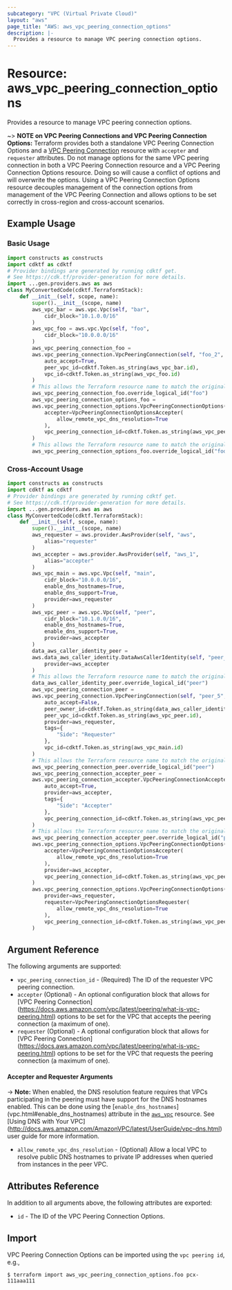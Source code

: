 ```yaml
---
subcategory: "VPC (Virtual Private Cloud)"
layout: "aws"
page_title: "AWS: aws_vpc_peering_connection_options"
description: |-
  Provides a resource to manage VPC peering connection options.
---
```


# Resource: aws_vpc_peering_connection_options

Provides a resource to manage VPC peering connection options.

~> **NOTE on VPC Peering Connections and VPC Peering Connection Options:** Terraform provides
both a standalone VPC Peering Connection Options and a [VPC Peering Connection](vpc_peering_connection.html)
resource with `accepter` and `requester` attributes. Do not manage options for the same VPC peering
connection in both a VPC Peering Connection resource and a VPC Peering Connection Options resource.
Doing so will cause a conflict of options and will overwrite the options.
Using a VPC Peering Connection Options resource decouples management of the connection options from
management of the VPC Peering Connection and allows options to be set correctly in cross-region and
cross-account scenarios.

## Example Usage

### Basic Usage

```python
import constructs as constructs
import cdktf as cdktf
# Provider bindings are generated by running cdktf get.
# See https://cdk.tf/provider-generation for more details.
import ...gen.providers.aws as aws
class MyConvertedCode(cdktf.TerraformStack):
    def __init__(self, scope, name):
        super().__init__(scope, name)
        aws_vpc_bar = aws.vpc.Vpc(self, "bar",
            cidr_block="10.1.0.0/16"
        )
        aws_vpc_foo = aws.vpc.Vpc(self, "foo",
            cidr_block="10.0.0.0/16"
        )
        aws_vpc_peering_connection_foo =
        aws.vpc_peering_connection.VpcPeeringConnection(self, "foo_2",
            auto_accept=True,
            peer_vpc_id=cdktf.Token.as_string(aws_vpc_bar.id),
            vpc_id=cdktf.Token.as_string(aws_vpc_foo.id)
        )
        # This allows the Terraform resource name to match the original name. You can remove the call if you don't need them to match.
        aws_vpc_peering_connection_foo.override_logical_id("foo")
        aws_vpc_peering_connection_options_foo =
        aws.vpc_peering_connection_options.VpcPeeringConnectionOptions(self, "foo_3",
            accepter=VpcPeeringConnectionOptionsAccepter(
                allow_remote_vpc_dns_resolution=True
            ),
            vpc_peering_connection_id=cdktf.Token.as_string(aws_vpc_peering_connection_foo.id)
        )
        # This allows the Terraform resource name to match the original name. You can remove the call if you don't need them to match.
        aws_vpc_peering_connection_options_foo.override_logical_id("foo")
```

### Cross-Account Usage

```python
import constructs as constructs
import cdktf as cdktf
# Provider bindings are generated by running cdktf get.
# See https://cdk.tf/provider-generation for more details.
import ...gen.providers.aws as aws
class MyConvertedCode(cdktf.TerraformStack):
    def __init__(self, scope, name):
        super().__init__(scope, name)
        aws_requester = aws.provider.AwsProvider(self, "aws",
            alias="requester"
        )
        aws_accepter = aws.provider.AwsProvider(self, "aws_1",
            alias="accepter"
        )
        aws_vpc_main = aws.vpc.Vpc(self, "main",
            cidr_block="10.0.0.0/16",
            enable_dns_hostnames=True,
            enable_dns_support=True,
            provider=aws_requester
        )
        aws_vpc_peer = aws.vpc.Vpc(self, "peer",
            cidr_block="10.1.0.0/16",
            enable_dns_hostnames=True,
            enable_dns_support=True,
            provider=aws_accepter
        )
        data_aws_caller_identity_peer =
        aws.data_aws_caller_identity.DataAwsCallerIdentity(self, "peer_4",
            provider=aws_accepter
        )
        # This allows the Terraform resource name to match the original name. You can remove the call if you don't need them to match.
        data_aws_caller_identity_peer.override_logical_id("peer")
        aws_vpc_peering_connection_peer =
        aws.vpc_peering_connection.VpcPeeringConnection(self, "peer_5",
            auto_accept=False,
            peer_owner_id=cdktf.Token.as_string(data_aws_caller_identity_peer.account_id),
            peer_vpc_id=cdktf.Token.as_string(aws_vpc_peer.id),
            provider=aws_requester,
            tags={
                "Side": "Requester"
            },
            vpc_id=cdktf.Token.as_string(aws_vpc_main.id)
        )
        # This allows the Terraform resource name to match the original name. You can remove the call if you don't need them to match.
        aws_vpc_peering_connection_peer.override_logical_id("peer")
        aws_vpc_peering_connection_accepter_peer =
        aws.vpc_peering_connection_accepter.VpcPeeringConnectionAccepterA(self, "peer_6",
            auto_accept=True,
            provider=aws_accepter,
            tags={
                "Side": "Accepter"
            },
            vpc_peering_connection_id=cdktf.Token.as_string(aws_vpc_peering_connection_peer.id)
        )
        # This allows the Terraform resource name to match the original name. You can remove the call if you don't need them to match.
        aws_vpc_peering_connection_accepter_peer.override_logical_id("peer")
        aws.vpc_peering_connection_options.VpcPeeringConnectionOptions(self, "accepter",
            accepter=VpcPeeringConnectionOptionsAccepter(
                allow_remote_vpc_dns_resolution=True
            ),
            provider=aws_accepter,
            vpc_peering_connection_id=cdktf.Token.as_string(aws_vpc_peering_connection_accepter_peer.id)
        )
        aws.vpc_peering_connection_options.VpcPeeringConnectionOptions(self, "requester",
            provider=aws_requester,
            requester=VpcPeeringConnectionOptionsRequester(
                allow_remote_vpc_dns_resolution=True
            ),
            vpc_peering_connection_id=cdktf.Token.as_string(aws_vpc_peering_connection_accepter_peer.id)
        )
```

## Argument Reference

The following arguments are supported:

* `vpc_peering_connection_id` - (Required) The ID of the requester VPC peering connection.
* `accepter` (Optional) - An optional configuration block that allows for [VPC Peering Connection]
(https://docs.aws.amazon.com/vpc/latest/peering/what-is-vpc-peering.html) options to be set for the VPC that accepts
the peering connection (a maximum of one).
* `requester` (Optional) - A optional configuration block that allows for [VPC Peering Connection]
(https://docs.aws.amazon.com/vpc/latest/peering/what-is-vpc-peering.html) options to be set for the VPC that requests
the peering connection (a maximum of one).

#### Accepter and Requester Arguments

-> **Note:** When enabled, the DNS resolution feature requires that VPCs participating in the peering
must have support for the DNS hostnames enabled. This can be done using the [`enable_dns_hostnames`]
(vpc.html#enable_dns_hostnames) attribute in the [`aws_vpc`](vpc.html) resource. See [Using DNS with Your VPC]
(http://docs.aws.amazon.com/AmazonVPC/latest/UserGuide/vpc-dns.html) user guide for more information.

* `allow_remote_vpc_dns_resolution` - (Optional) Allow a local VPC to resolve public DNS hostnames to
private IP addresses when queried from instances in the peer VPC.

## Attributes Reference

In addition to all arguments above, the following attributes are exported:

* `id` - The ID of the VPC Peering Connection Options.

## Import

VPC Peering Connection Options can be imported using the `vpc peering id`, e.g.,

```
$ terraform import aws_vpc_peering_connection_options.foo pcx-111aaa111
```

<!-- cache-key: cdktf-0.17.0-pre.15 input-8c27bca8ec169bb4ef5fa020ee0ff5cf62951b4ac811c57c48885fa02f7b9d22 -->
